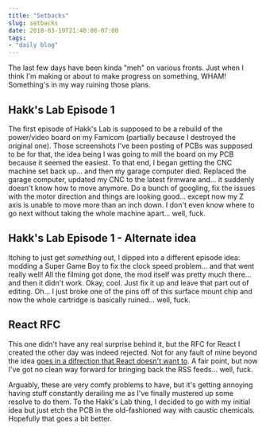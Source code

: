 ```yaml
---
title: "Setbacks"
slug: setbacks
date: 2018-03-19T21:40:00-07:00
tags:
- "daily blog"
---
```

The last few days have been kinda "meh" on various fronts. Just when I think I'm making or about to make progress on something, WHAM! Something's in my way ruining those plans.

## Hakk's Lab Episode 1

The first episode of Hakk's Lab is supposed to be a rebuild of the power/video board on my Famicom (partially because I destroyed the original one). Those screenshots I've been posting of PCBs was supposed to be for that, the idea being I was going to mill the board on my PCB because it seemed the easiest. To that end, I began getting the CNC machine set back up... and then my garage computer died. Replaced the garage computer, updated my CNC to the latest firmware and... it suddenly doesn't know how to move anymore. Do a bunch of googling, fix the issues with the motor direction and things are looking good... except now my Z axis is unable to move more than an inch down. I don't even know where to go next without taking the whole machine apart... well, fuck.

## Hakk's Lab Episode 1 - Alternate idea

Itching to just get _something_ out, I dipped into a different episode idea: modding a Super Game Boy to fix the clock speed problem... and that went really well! All the filming got done, the mod itself was pretty much there... and then it didn't work. Okay, cool. Just fix it up and leave that part out of editing. Oh... I just broke one of the pins off of this surface mount chip and now the whole cartridge is basically ruined... well, fuck.

## React RFC

This one didn't have any real surprise behind it, but the RFC for React I created the other day was indeed rejected. Not for any fault of mine beyond the idea [goes in a difrection that React doesn't want to](https://github.com/facebook/react/issues/12396). A fair point, but now I've got no clean way forward for bringing back the RSS feeds... well, fuck.

Arguably, these are very comfy problems to have, but it's getting annoying having stuff constantly derailing me as I've finally mustered up some resolve to do them. To the Hakk's Lab thing, I decided to go with my initial idea but just etch the PCB in the old-fashioned way with caustic chemicals. Hopefully that goes a bit better.